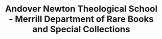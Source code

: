 ---
layout: repo
title: "Andover Newton Theological School - Merrill Department of Rare Books and Special Collections"
id: 18018
permalink: repos/18018/
---